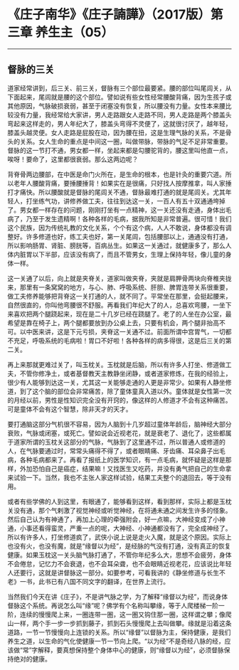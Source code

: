 # 《庄子南华》《庄子諵譁》（2017版）第三章 养生主（05）

------

## 督脉的三关

道家经常讲到，后三关、前三关，督脉有三个部位最要紧。腰的部位叫尾闾关，从下面起来，尾闾就是腰的这个部位。譬如说有些女性经常腰酸背痛，因为生孩子或其他原因，气脉破损衰弱，甚至于闭塞没有恢复，所以腰没有力量。女性本来腰比较没有力量，我经常给大家讲，男人走路跟女人走路不同，男人走路是两个膝盖头弯起来这样走的，男人年纪大了，膝盖头弯得不灵便了，这就很讨厌了，越年轻，膝盖头越灵便。女人走路是屁股在动，因为腰在扭，这是生理气脉的关系，不是骨头的关系。女人生命的重点是中间这一圈，叫做带脉，带脉的气足不足非常重要。督脉的这一节打不通，男女都一样，坐起来都是勾腰驼背的，腰这里叫他直一点，唉呀！要命了，这里都很衰弱。那么这两边呢？

背脊骨两边腰部，在中医是命门火所在，是生命的根本，也是针灸的重要穴道。所以老年人腰酸背痛，要捶腰捶背！如果实在是很痛，只好找人按摩推拿，叫人家捶打才痛快。所以腰酸就是督脉的尾闾关不通，督脉最难打通的就是尾闾关。尤其年轻人，打坐练气功，讲修养做工夫，往往到达这一关，一百人有五十双通通垮掉了。男女都一样存在的问题，刚刚打坐有一点精神，这一关还没有走通，身体出毛病了，乃至于发生遗精啊！各种各样的毛病，据我所知是非常普遍。很可惜！我们这个民族，因为传统礼教的文化关系，个个有这个病，人人不敢说，身体都没有调整好。许多修道也好，练工夫也好，第一关尾闾，包括腰部以上，通通没有打通，所以影响肠胃、肾脏、膀胱等，百病丛生。如果这一关通过，就健康多了，那么人体内脏胃以下半部，应该没有病了，而且不管男女，生理上保持年轻，像儿童的身体一样。

这一关通了以后，向上就是夹脊关，道家叫做夹脊，夹就是肩胛骨两块向脊椎夹拢来，那里有一条窝窝的地方，与心、肺、呼吸系统、肝胆、脾胃连带关系很重要，做工夫修养能够把背脊这一关打通的人，就不同了。平常坐在那里，会挺起腰来，自然很直的，你叫他弯腰很不舒服。再看我们年纪大了的人，总喜欢弯腰，一坐下来喜欢把两个腿跷起来，现在是二十几岁已经在跷腿了。老了的人坐在办公室，最希望是靠在椅子上，两个腿都要放到办公桌上去，只要有机会，两个腿非抬高不可。以中医来讲，这是下元亏损，夹脊这一关通不过。前面所谓中宫胃气，一切都不充足，呼吸系统的毛病啦！胃口不好啦！各种各样的病多得很，这是后三关的第二关。

再上来那就更难过关了，叫玉枕关。玉枕就是后脑，所以有许多人打坐、修道做工夫，不管你修净土，或者基督教天主教静坐闭静，或者道家修炼，在我的经验上，很少有人能够到达这一关，尤其这一关能够走通的人更是非常少。如果有人静坐修道，到了这个脑的部位会非常痛苦，除了童体童真入道以外。童体就是女性第一次的月经以前，男性是性知识完全没有开窍的，像这样的人修道才不会有这种痛苦。可是童体不会有这个智慧，除非天才的天才。

要打通脑这部分气机很不容易，因为人脑到十几岁超过童体年龄后，脑神经大部分衰败，气脉或闭塞，或死亡。譬如说会近视老花，就是衰老了、退化了，这些都属于道家所谓的玉枕关这部分的气脉，气脉到了这里通不过，所以普通人或修道的人，在气脉要通过时，常常头痛得不得了，或者眼睛痛、牙齿痛、耳朵鼻子出毛病，各种毛病都来了。再看了报纸上的医学知识，有一点毛病，就怀疑是这样是那样，外加恐怕自己是癌症，结果嘛！又找医生又吃药，并没有勇气把自己的生命拿来试验一下。当然，我也不主张人家这样试验，结果工夫整个的退回去，等于没有用。

或者有些学佛的人到这里，有眼通了，能够看到这样，看到那样，实际上都是玉枕关没有通，那个气剌激了视觉神经或听觉神经，在将通未通之间发生许多的怪象。然后自己认为有神通了，再加上心理的牵强附会，好一点嘛，大神经变成了小神通，小事还看得蛮灵，严重一点的呢，大神经、小神通都没有了，完全成神经了。所以有许多人，打坐修道疯了，武侠小说上说是走火入魔，就是这个原因。实际上也没有火，也没有魔，就是“缘督以为经”，是经脉的气没有打通，没有真正的恢复健康。如果玉枕这一关头脑气脉打通了，不管你年纪多么大，思想不会疲劳，身体不会倦怠，记忆力不会衰退，也不会耳朵聋，也不会眼睛近视老花，应该说比年轻人还要行，这就是讲督脉这一部分。如要参考，可看我讲的《静坐修道与长生不老》一书，此书已有八国不同文字的翻译，在世界上流行。

当然我们今天在讲《庄子》，不是讲气脉之学，为了解释“缘督以为经”，而说身体督脉这个系统。再说怎么叫“缘”呢？佛学有个名称叫攀缘，等于人爬楼梯一阶一阶，连续的慢慢爬上来，一圈连带一圏，这一圏又钩住那一圈，这样谓之攀；像爬山一样，两个手一步一步抓到藤子，抓到石头慢慢爬上去叫做攀。缘就是沿着这条道路，一节一节慢慢向上连锁的关系。所以“缘督”以督脉为主，保持健康，是我们养生之道，以生命的气化使健康一节一节向上爬。“以为经”不是奇经八脉的经，应该做“常”字解释，要真想保持整个身体中心的健康，则“缘督以为经”，必须督脉保持绝对的健康。